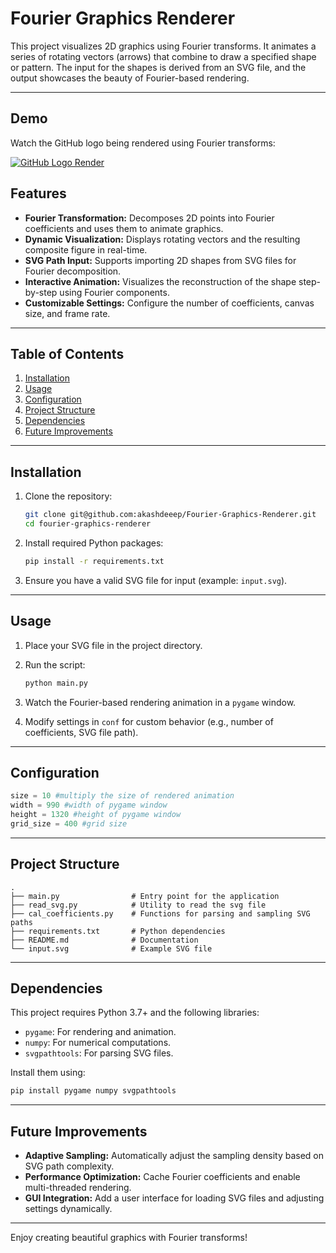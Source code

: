 # Fourier Graphics Renderer

This project visualizes 2D graphics using Fourier transforms. It animates a series of rotating vectors (arrows) that combine to draw a specified shape or pattern. The input for the shapes is derived from an SVG file, and the output showcases the beauty of Fourier-based rendering.

---

## Demo

Watch the GitHub logo being rendered using Fourier transforms:

[![GitHub Logo Render](https://img.youtube.com/vi/NyPIr30Dy0A/0.jpg)](https://www.youtube.com/shorts/NyPIr30Dy0A)

## Features

- **Fourier Transformation:** Decomposes 2D points into Fourier coefficients and uses them to animate graphics.
- **Dynamic Visualization:** Displays rotating vectors and the resulting composite figure in real-time.
- **SVG Path Input:** Supports importing 2D shapes from SVG files for Fourier decomposition.
- **Interactive Animation:** Visualizes the reconstruction of the shape step-by-step using Fourier components.
- **Customizable Settings:** Configure the number of coefficients, canvas size, and frame rate.

---

## Table of Contents

1. [Installation](#installation)
2. [Usage](#usage)
3. [Configuration](#configuration)
4. [Project Structure](#project-structure)
5. [Dependencies](#dependencies)
6. [Future Improvements](#future-improvements)

---

## Installation

1. Clone the repository:

   ```bash
   git clone git@github.com:akashdeeep/Fourier-Graphics-Renderer.git
   cd fourier-graphics-renderer
   ```

2. Install required Python packages:

   ```bash
   pip install -r requirements.txt
   ```

3. Ensure you have a valid SVG file for input (example: `input.svg`).

---

## Usage

1. Place your SVG file in the project directory.

2. Run the script:

   ```bash
   python main.py
   ```

3. Watch the Fourier-based rendering animation in a `pygame` window.

4. Modify settings in `conf` for custom behavior (e.g., number of coefficients, SVG file path).

---

## Configuration

```python
size = 10 #multiply the size of rendered animation
width = 990 #width of pygame window
height = 1320 #height of pygame window
grid_size = 400 #grid size
```

---

## Project Structure

```
.
├── main.py                # Entry point for the application
├── read_svg.py            # Utility to read the svg file
├── cal_coefficients.py    # Functions for parsing and sampling SVG paths
├── requirements.txt       # Python dependencies
├── README.md              # Documentation
└── input.svg              # Example SVG file
```

---

## Dependencies

This project requires Python 3.7+ and the following libraries:

- `pygame`: For rendering and animation.
- `numpy`: For numerical computations.
- `svgpathtools`: For parsing SVG files.

Install them using:

```bash
pip install pygame numpy svgpathtools
```

---

## Future Improvements

- **Adaptive Sampling:** Automatically adjust the sampling density based on SVG path complexity.
- **Performance Optimization:** Cache Fourier coefficients and enable multi-threaded rendering.
- **GUI Integration:** Add a user interface for loading SVG files and adjusting settings dynamically.

---

Enjoy creating beautiful graphics with Fourier transforms!
